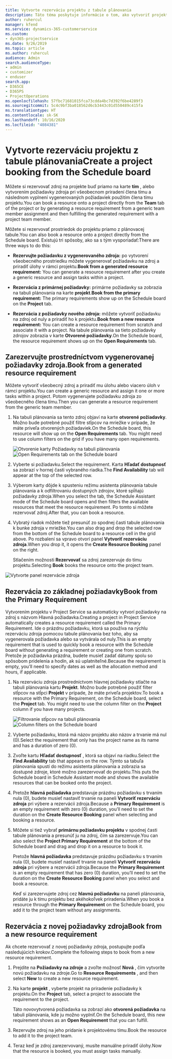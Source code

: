 ```yaml
---
title: Vytvorte rezerváciu projektu z tabule plánovania
description: Táto téma poskytuje informácie o tom, ako vytvoriť projektovú rezerváciu z tabule plánovania.
author: ruhercul
manager: kfend
ms.service: dynamics-365-customerservice
ms.custom:
- dyn365-projectservice
ms.date: 9/26/2019
ms.topic: article
ms.author: ruhercul
audience: Admin
search.audienceType:
- admin
- customizer
- enduser
search.app:
- D365CE
- D365PS
- ProjectOperations
ms.openlocfilehash: 57fbc71681015fca73cdda4bc7d392f6be4289f3
ms.sourcegitcommit: 5c4c9bf3ba018562d6cb3443c01d550489c415fa
ms.translationtype: HT
ms.contentlocale: sk-SK
ms.lasthandoff: 10/16/2020
ms.locfileid: "4084381"
---
```

# <a name="create-a-project-booking-from-the-schedule-board"></a><span data-ttu-id="219fa-103">Vytvorte rezerváciu projektu z tabule plánovania</span><span class="sxs-lookup"><span data-stu-id="219fa-103">Create a project booking from the Schedule board</span></span>

<span data-ttu-id="219fa-104">Môžete si rezervovať zdroj na projekte buď priamo na karte **tím** , alebo vytvorením požiadavky zdroja pri všeobecnom priradení člena tímu a následnom vyplnení vygenerovaných požiadaviek použitím člena tímu projektu.</span><span class="sxs-lookup"><span data-stu-id="219fa-104">You can book a resource onto a project directly from the **Team** tab of the project or by generating a resource requirement from a generic team member assignment and then fulfilling the generated requirement with a project team member.</span></span>

<span data-ttu-id="219fa-105">Môžete si rezervovať prostriedok do projektu priamo z plánovacej tabule.</span><span class="sxs-lookup"><span data-stu-id="219fa-105">You can also book a resource onto a project directly from the Schedule board.</span></span> <span data-ttu-id="219fa-106">Existujú tri spôsoby, ako sa s tým vysporiadať:</span><span class="sxs-lookup"><span data-stu-id="219fa-106">There are three ways to do this:</span></span>

- <span data-ttu-id="219fa-107">**Rezervujte požiadavku z vygenerovaného zdroja:** po vytvorení všeobecného prostriedku môžete vygenerovať požiadavku na zdroj a priradiť úlohy v rámci projektu.</span><span class="sxs-lookup"><span data-stu-id="219fa-107">**Book from a generated resource requirement:** You can generate a resource requirement after you create a generic resource and assign tasks within a project.</span></span>

- <span data-ttu-id="219fa-108">**Rezervácia z primárnej požiadavky:** primárne požiadavky sa zobrazia na tabuli plánovania na karte **projekt**.</span><span class="sxs-lookup"><span data-stu-id="219fa-108">**Book from the primary requirement:** The primary requirements show up on the Schedule board on the **Project** tab.</span></span> 

- <span data-ttu-id="219fa-109">**Rezervácia z požiadavky nového zdroja:** môžete vytvoriť požiadavku na zdroj od nuly a priradiť ho k projektu.</span><span class="sxs-lookup"><span data-stu-id="219fa-109">**Book from a new resource requirement:** You can create a resource requirement from scratch and associate it with a project.</span></span> <span data-ttu-id="219fa-110">Na tabule plánovania sa tieto požiadavky zdrojov zobrazia v karte **Otvorené požiadavky**.</span><span class="sxs-lookup"><span data-stu-id="219fa-110">On the Schedule board, the resource requirement shows up on the **Open Requirements** tab.</span></span>

## <a name="book-from-a-generated-resource-requirement"></a><span data-ttu-id="219fa-111">Zarezervujte prostredníctvom vygenerovanej požiadavky zdroja.</span><span class="sxs-lookup"><span data-stu-id="219fa-111">Book from a generated resource requirement</span></span>

<span data-ttu-id="219fa-112">Môžete vytvoriť všeobecný zdroj a priradiť mu úlohu alebo viacero úloh v rámci projektu.</span><span class="sxs-lookup"><span data-stu-id="219fa-112">You can create a generic resource and assign it one or more tasks within a project.</span></span> <span data-ttu-id="219fa-113">Potom vygenerujete požiadavku zdroja zo všeobecného člena tímu.</span><span class="sxs-lookup"><span data-stu-id="219fa-113">Then you can generate a resource requirement from the generic team member.</span></span> 

1.  <span data-ttu-id="219fa-114">Na tabuli plánovania sa tento zdroj objaví na karte **otvorené požiadavky**. Možno bude potrebné použiť filtre stĺpcov na mriežke v prípade, že máte priveľa otvorených požiadaviek.</span><span class="sxs-lookup"><span data-stu-id="219fa-114">On the Schedule board, this resource will show up on the **Open Requirements** tab. You might need to use column filters on the grid if you have many open requirements.</span></span> 

    <span data-ttu-id="219fa-115">![Otvorenie karty Požiadavky na tabuli plánovania](media/FAQ-Project-Booking-Schedule-Board-1.png "Snímka obrazovky rezervácií a tabuľka priradenia")</span><span class="sxs-lookup"><span data-stu-id="219fa-115">![Open Requirements tab on the Schedule board](media/FAQ-Project-Booking-Schedule-Board-1.png "Screenshot of bookings and assignments table")</span></span>

2. <span data-ttu-id="219fa-116">Vyberte si požiadavku.</span><span class="sxs-lookup"><span data-stu-id="219fa-116">Select the requirement.</span></span> <span data-ttu-id="219fa-117">Karta **Hľadať dostupnosť** sa zobrazí v hornej časti vybraného riadka.</span><span class="sxs-lookup"><span data-stu-id="219fa-117">The **Find Availability** tab will appear at the top of the selected row.</span></span>
 
3. <span data-ttu-id="219fa-118">Výberom karty dôjde k spusteniu režimu asistenta plánovania tabule plánovania a k odfiltrovaniu dostupných zdrojov, ktoré spĺňajú požiadavky zdroja.</span><span class="sxs-lookup"><span data-stu-id="219fa-118">When you select the tab, the Schedule Assistant mode of the Schedule board opens and then filters the available resources that meet the resource requirement.</span></span> <span data-ttu-id="219fa-119">Po tomto si môžete rezervovať zdroj.</span><span class="sxs-lookup"><span data-stu-id="219fa-119">After that, you can book a resource.</span></span>

4. <span data-ttu-id="219fa-120">Vybratý riadok môžete tiež presunúť zo spodnej časti tabule plánovania k bunke zdroja v mriežke.</span><span class="sxs-lookup"><span data-stu-id="219fa-120">You can also drag and drop the selected row from the bottom of the Schedule board to a resource cell in the grid above.</span></span> <span data-ttu-id="219fa-121">Po rozbalení sa vpravo otvorí panel **Vytvoriť rezerváciu zdroja**.</span><span class="sxs-lookup"><span data-stu-id="219fa-121">When you drop it, it opens the **Create Resource Booking** panel on the right.</span></span>

    <span data-ttu-id="219fa-122">Stlačením možnosti **Rezervovať** sa zdroj zarezervuje do tímu projektu.</span><span class="sxs-lookup"><span data-stu-id="219fa-122">Selecting **Book** books the resource onto the project team.</span></span>

![Vytvorte panel rezervácie zdroja](media/FAQ-Project-Booking-Schedule-Board-6.png "")
 

## <a name="book-from-the-primary-requirement"></a><span data-ttu-id="219fa-124">Rezervácia zo základnej požiadavky</span><span class="sxs-lookup"><span data-stu-id="219fa-124">Book from the Primary Requirement</span></span>

<span data-ttu-id="219fa-125">Vytvorením projektu v Project Service sa automaticky vytvorí požiadavky na zdroj s názvom Hlavná požiadavka.</span><span class="sxs-lookup"><span data-stu-id="219fa-125">Creating a project in Project Service automatically creates a resource requirement called the Primary Requirement.</span></span> <span data-ttu-id="219fa-126">Ide o prázdnu požiadavku, ktorá sa používa na rýchlu rezerváciu zdroja pomocou tabule plánovania bez toho, aby sa vygenerovala požiadavka alebo sa vytvárala od nuly.</span><span class="sxs-lookup"><span data-stu-id="219fa-126">This is an empty requirement that is used to quickly book a resource with the Schedule board without generating a requirement or creating one from scratch.</span></span> <span data-ttu-id="219fa-127">Pretože je požiadavka prázdna, budete musieť zadať dátumy spolu so spôsobom pridelenia a hodín, ak sú uplatniteľné.</span><span class="sxs-lookup"><span data-stu-id="219fa-127">Because the requirement is empty, you’ll need to specify dates as well as the allocation method and hours, if applicable.</span></span> 

1. <span data-ttu-id="219fa-128">Na rezerváciu zdroja prostredníctvom hlavnej požiadavky stlačte na tabuli plánovania kartu **Projekt**. Možno bude potrebné použiť filter stĺpcov na stĺpci **Projekt** v prípade, že máte priveľa projektov.</span><span class="sxs-lookup"><span data-stu-id="219fa-128">To book a resource with the Primary Requirement, on the Schedule board, select the **Project** tab. You might need to use the column filter on the **Project** column if you have many projects.</span></span>

   <span data-ttu-id="219fa-129">![Filtrovanie stĺpcov na tabuli plánovania](media/FAQ-Project-Booking-Schedule-Board-2.png "Snímka obrazovky rezervácií a tabuľka priradenia")</span><span class="sxs-lookup"><span data-stu-id="219fa-129">![Column filters on the Schedule board](media/FAQ-Project-Booking-Schedule-Board-2.png "Screenshot of bookings and assignments table")</span></span>

2. <span data-ttu-id="219fa-130">Vyberte požiadavku, ktorá má názov projektu ako názov a trvanie má nul (0).</span><span class="sxs-lookup"><span data-stu-id="219fa-130">Select the requirement that only has the project name as its name and has a duration of zero (0).</span></span>

3. <span data-ttu-id="219fa-131">Zvoľte kartu **Hľadať dostupnosť** , ktorá sa objaví na riadku.</span><span class="sxs-lookup"><span data-stu-id="219fa-131">Select the **Find Availability** tab that appears on the row.</span></span> <span data-ttu-id="219fa-132">Týmto sa tabuľa plánovania spustí do režimu asistenta plánovania a zobrazia sa dostupné zdroje, ktoré možno zarezervovať do projektu.</span><span class="sxs-lookup"><span data-stu-id="219fa-132">This puts the Schedule board in Schedule Assistant mode and shows the available resources that can be booked onto the project.</span></span>

4. <span data-ttu-id="219fa-133">Pretože **hlavná požiadavka** predstavuje prázdnu požiadavku s trvaním nula (0), budete musieť nastaviť trvanie na paneli **Vytvoriť rezerváciu zdroja** pri výbere a rezervácii zdroja.</span><span class="sxs-lookup"><span data-stu-id="219fa-133">Because a **Primary Requirement** is an empty requirement with zero (0) duration, you’ll need to set the duration on the **Create Resource Booking** panel when selecting and booking a resource.</span></span>

5. <span data-ttu-id="219fa-134">Môžete si tiež vybrať **primárnu požiadavku projektu** v spodnej časti tabule plánovania a presunúť ju na zdroj, čím sa zarezervuje.</span><span class="sxs-lookup"><span data-stu-id="219fa-134">You can also select the **Project Primary Requirement** at the bottom of the Schedule board and drag and drop it on a resource to book it.</span></span>
 
    <span data-ttu-id="219fa-135">Pretože **hlavná požiadavka** predstavuje prázdnu požiadavku s trvaním nula (0), budete musieť nastaviť trvanie na paneli **Vytvoriť rezerváciu zdroja** pri výbere a rezervácii zdroja.</span><span class="sxs-lookup"><span data-stu-id="219fa-135">Because the **Primary Requirement** is an empty requirement that has zero (0) duration, you’ll need to set the duration on the **Create Resource Booking** panel when you select and book a resource.</span></span>
 
    <span data-ttu-id="219fa-136">Keď si zarezervujete zdroj cez **hlavnú požiadavku** na paneli plánovania, pridáte ju k tímu projektu bez akéhokoľvek priradenia.</span><span class="sxs-lookup"><span data-stu-id="219fa-136">When you book a resource through the **Primary Requirement** on the Schedule board, you add it to the project team without any assignments.</span></span>
 
## <a name="book-from-a-new-resource-requirement"></a><span data-ttu-id="219fa-137">Rezervácia z novej požiadavky zdroja</span><span class="sxs-lookup"><span data-stu-id="219fa-137">Book from a new resource requirement</span></span>
<span data-ttu-id="219fa-138">Ak chcete rezervovať z novej požiadavky zdroja, postupujte podľa nasledujúcich krokov.</span><span class="sxs-lookup"><span data-stu-id="219fa-138">Complete the following steps to book from a new resource requirement.</span></span> 

1. <span data-ttu-id="219fa-139">Prejdite na **Požiadavky na zdroje** a zvoľte možnosť **Nová** , čím vytvoríte novú požiadavku na zdroje.</span><span class="sxs-lookup"><span data-stu-id="219fa-139">Go to **Resource Requirements** , and then select **New** to create a new resource requirement.</span></span>

2. <span data-ttu-id="219fa-140">Na karte **projekt** , vyberte projekt na priradenie požiadavky k projektu.</span><span class="sxs-lookup"><span data-stu-id="219fa-140">On the **Project** tab, select a project to associate the requirement to the project.</span></span>
 
    <span data-ttu-id="219fa-141">Táto novovytvorená požiadavka sa zobrazí ako **otvorená požiadavka** na tabuli plánovania, kde ju možno vyplniť.</span><span class="sxs-lookup"><span data-stu-id="219fa-141">On the Schedule board, this new requirement shows as an **Open Requirement** that you can fulfill.</span></span>

3. <span data-ttu-id="219fa-142">Rezervujte zdroj na jeho pridanie k projektovému tímu.</span><span class="sxs-lookup"><span data-stu-id="219fa-142">Book the resource to add it to the project team.</span></span>

4. <span data-ttu-id="219fa-143">Teraz keď je zdroj zarezervovaný, musíte manuálne priradiť úlohy.</span><span class="sxs-lookup"><span data-stu-id="219fa-143">Now that the resource is booked, you must assign tasks manually.</span></span>

